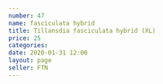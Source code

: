 ```yaml
---
number: 47
name: fasciculata hybrid
title: Tillansdia fasciculata hybrid (XL)
price: 25
categories: 
date: 2020-01-31 12:00
layout: page
seller: FTN
---
```

